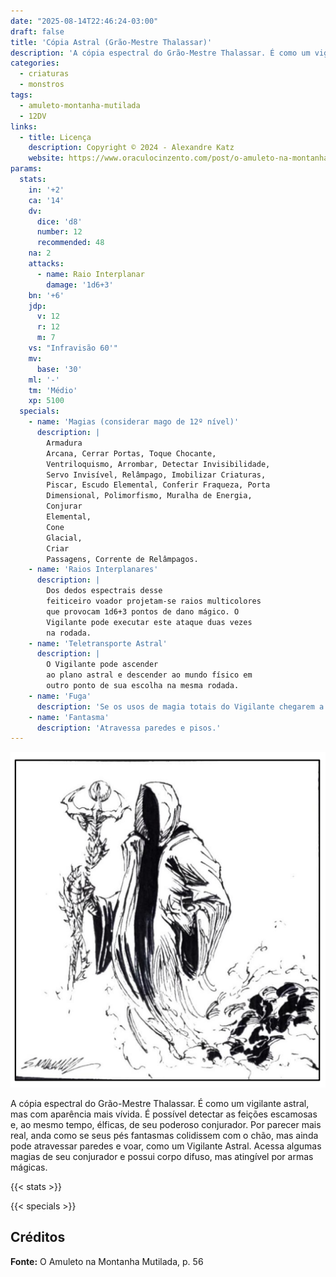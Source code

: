 ```yaml
---
date: "2025-08-14T22:46:24-03:00"
draft: false
title: 'Cópia Astral (Grão-Mestre Thalassar)'
description: 'A cópia espectral do Grão-Mestre Thalassar. É como um vigilante astral, mas com aparência mais vívida.'
categories:
  - criaturas
  - monstros
tags:
  - amuleto-montanha-mutilada
  - 12DV
links:
  - title: Licença
    description: Copyright © 2024 - Alexandre Katz
    website: https://www.oraculocinzento.com/post/o-amuleto-na-montanha-mutilada
params:
  stats:
    in: '+2'
    ca: '14'
    dv:
      dice: 'd8'
      number: 12
      recommended: 48
    na: 2
    attacks:
      - name: Raio Interplanar
        damage: '1d6+3'
    bn: '+6'
    jdp:
      v: 12
      r: 12
      m: 7
    vs: "Infravisão 60'"
    mv:
      base: '30'
    ml: '-'
    tm: 'Médio'
    xp: 5100
  specials:
    - name: 'Magias (considerar mago de 12º nível)'
      description: |
        Armadura
        Arcana, Cerrar Portas, Toque Chocante,
        Ventriloquismo, Arrombar, Detectar Invisibilidade,
        Servo Invisível, Relâmpago, Imobilizar Criaturas,
        Piscar, Escudo Elemental, Conferir Fraqueza, Porta
        Dimensional, Polimorfismo, Muralha de Energia,
        Conjurar
        Elemental,
        Cone
        Glacial,
        Criar
        Passagens, Corrente de Relâmpagos.
    - name: 'Raios Interplanares'
      description: |
        Dos dedos espectrais desse
        feiticeiro voador projetam-se raios multicolores
        que provocam 1d6+3 pontos de dano mágico. O
        Vigilante pode executar este ataque duas vezes
        na rodada.
    - name: 'Teletransporte Astral'
      description: |
        O Vigilante pode ascender
        ao plano astral e descender ao mundo físico em
        outro ponto de sua escolha na mesma rodada.
    - name: 'Fuga'
      description: 'Se os usos de magia totais do Vigilante chegarem a 4 ou menos, ele se dissipará.'
    - name: 'Fantasma'
      description: 'Atravessa paredes e pisos.'
---
```


![Cópia Astral](copia-astral.png)

A cópia espectral do Grão-Mestre Thalassar. É
como um vigilante astral, mas com aparência
mais vívida. É possível detectar as feições
escamosas e, ao mesmo tempo, élficas, de seu
poderoso conjurador. Por parecer mais real, anda
como se seus pés fantasmas colidissem com o
chão, mas ainda pode atravessar paredes e voar,
como um Vigilante Astral. Acessa algumas magias
de seu conjurador e possui corpo difuso, mas
atingível por armas mágicas.

{{< stats >}}

{{< specials >}}

## Créditos

**Fonte:** O Amuleto na Montanha Mutilada, p. 56
